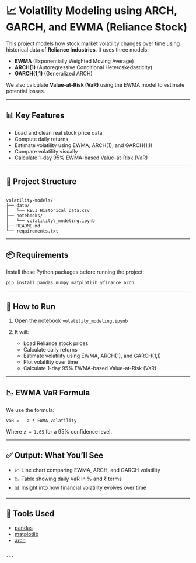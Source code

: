 
# 📈 Volatility Modeling using ARCH, GARCH, and EWMA (Reliance Stock)

This project models how stock market volatility changes over time using historical data of **Reliance Industries**. It uses three models:

- **EWMA** (Exponentially Weighted Moving Average)
- **ARCH(1)** (Autoregressive Conditional Heteroskedasticity)
- **GARCH(1,1)** (Generalized ARCH)

We also calculate **Value-at-Risk (VaR)** using the EWMA model to estimate potential losses.

---

## 📊 Key Features

- Load and clean real stock price data
- Compute daily returns
- Estimate volatility using EWMA, ARCH(1), and GARCH(1,1)
- Compare volatility visually
- Calculate 1-day 95% EWMA-based Value-at-Risk (VaR)

---

## 📁 Project Structure

```

volatility-models/
├── data/
│   └── RELI Historical Data.csv
├── notebooks/
│   └── volatility\_modeling.ipynb
├── README.md
└── requirements.txt

````

---

## 📦 Requirements

Install these Python packages before running the project:

```bash
pip install pandas numpy matplotlib yfinance arch
````

---

## 🚀 How to Run

1. Open the notebook `volatility_modeling.ipynb`
2. It will:

   * Load Reliance stock prices
   * Calculate daily returns
   * Estimate volatility using EWMA, ARCH(1), and GARCH(1,1)
   * Plot volatility over time
   * Calculate 1-day 95% EWMA-based Value-at-Risk (VaR)

---

## 📉 EWMA VaR Formula

We use the formula:

```
VaR = - z * EWMA Volatility
```

Where `z = 1.65` for a 95% confidence level.

---

## ✅ Output: What You’ll See

* 📈 Line chart comparing EWMA, ARCH, and GARCH volatility
* 📉 Table showing daily VaR in % and ₹ terms
* 📊 Insight into how financial volatility evolves over time

---

## 🙌 Tools Used

* [pandas](https://pandas.pydata.org/)
* [matplotlib](https://matplotlib.org/)
* [arch](https://arch.readthedocs.io/)








```

---


```
